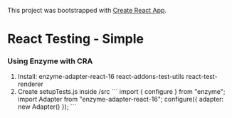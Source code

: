 This project was bootstrapped with [Create React App](https://github.com/facebookincubator/create-react-app).

<h1>React Testing - Simple</h1>

<h3>Using Enzyme with CRA</h3>
<ol>
<li>
Install:
enzyme-adapter-react-16
react-addons-test-utils
react-test-renderer
</li>
<li>
Create setupTests.js inside /src
```
import { configure } from "enzyme";
import Adapter from "enzyme-adapter-react-16";
configure({ adapter: new Adapter() });
```
</li>
</ol>
